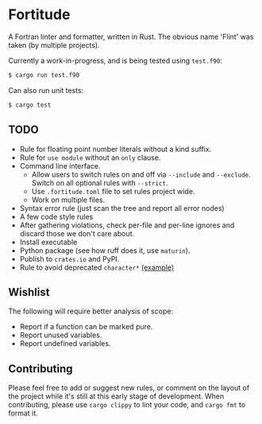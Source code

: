 # Fortitude

A Fortran linter and formatter, written in Rust. The obvious name 'Flint' was taken (by
multiple projects).

Currently a work-in-progress, and is being tested using `test.f90`:

```bash
$ cargo run test.f90
```

Can also run unit tests:

```bash
$ cargo test
```

## TODO

- Rule for floating point number literals without a kind suffix.
- Rule for `use module` without an `only` clause.
- Command line interface.
  - Allow users to switch rules on and off via `--include` and `--exclude`. Switch on
    all optional rules with `--strict`.
  - Use `.fortitude.toml` file to set rules project wide.
  - Work on multiple files.
- Syntax error rule (just scan the tree and report all error nodes)
- A few code style rules
- After gathering violations, check per-file and per-line ignores and discard those we
  don't care about.
- Install executable
- Python package (see how ruff does it, use `maturin`).
- Publish to `crates.io` and PyPI.
- Rule to avoid deprecated `character*`
    [(example)](https://fortran-lang.discourse.group/t/what-does-character-mean/330/2)

## Wishlist

The following will require better analysis of scope:

- Report if a function can be marked pure.
- Report unused variables.
- Report undefined variables.

## Contributing

Please feel free to add or suggest new rules, or comment on the layout of the project
while it's still at this early stage of development. When contributing, please use
`cargo clippy` to lint your code, and `cargo fmt` to format it.
